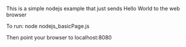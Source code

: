 This is a simple nodejs example that just sends Hello World to the web browser

To run: node nodejs_basicPage.js

Then point your browser to localhost:8080
